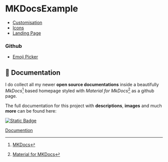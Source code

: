 # MKDocsExample

* [Customisation](https://squidfunk.github.io/mkdocs-material/setup/)
* [Icons](https://squidfunk.github.io/mkdocs-material/reference/icons-emojis/?h=icons)
* [Landing Page](https://github.com/squidfunk/mkdocs-material/issues/1996)

### Github

* [Emoji Picker](https://github-emoji-picker.rickstaa.dev/)

## :book: Documentation

I do collect all my newer **open source documentations** inside a beautifully *MkDocs*[^1] based homepage styled with *Material for MkDocs*[^2] as a github page.

The full documentation for this project with **descriptions**, **images** and much **more** can be found here:

[![Static Badge](https://img.shields.io/badge/Open%20Documentation-lightgreen?style=for-the-badge&logo=github&logoColor=black)](https://github.com/MFlisar/Lumberjack)


[Documention](https://mflisar.github.io/MKDocsExample/)

[^1]: [MKDocs](https://www.mkdocs.org/)
[^2]: [Material for MKDocs](https://www.mkdocs.org/)
